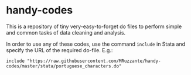 # handy-codes
This is a repository of tiny very-easy-to-forget do files to perform simple and common tasks of data cleaning and analysis.

In order to use any of these codes, use the command `include` in Stata and specify the URL of the required do-file.
E.g.:

`include "https://raw.githubusercontent.com/MRuzzante/handy-codes/master/stata/portuguese_characters.do"`

